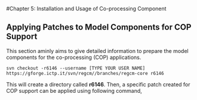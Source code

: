 #Chapter 5: Installation and Usage of Co-processing Component



## Applying Patches to Model Components for COP Support

This section aminly aims to give detailed information to prepare the model components for the co-processing (COP) applications. 

```
svn checkout -r6146 --username [TYPE YOUR USER NAME] https://gforge.ictp.it/svn/regcm//branches/regcm-core r6146
```

This will create a directory called **r6146**. Then, a specific patch created for COP support can be applied using following command,